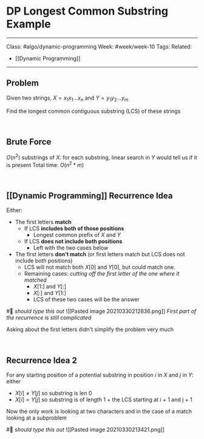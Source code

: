 # DP Longest Common Substring Example

---

Class: #algo/dynamic-programming 
Week: #week/week-10
Tags: 
Related:
- [[Dynamic Programming]]

---

## Problem
Given two strings, $X = x_1 x_1 ... x_n$ and $Y = y_1 y_2 ... y_m$

Find the longest common contiguous substring (LCS) of these strings

<br/>

## Brute Force
$O(n^2)$ substrings of $X$: for each substring, linear search in $Y$ would tell us if it is present
Total time: $O(n^2*m)$

<br/>

## [[Dynamic Programming]] Recurrence Idea
Either:
- The first letters **match**
	- If LCS **includes both of those positions**
		- Longest common prefix of $X$ and $Y$
	- If LCS **does not include both positions**
		- Left with the two cases below
- The first letters **don't match** (or first letters match but LCS does not include both positions)
	- LCS will not match both $X[0]$ and $Y[0]$, but could match one. 
	- Remaining cases: *cutting off the first letter of the one where it matched*
		- $X[1:]$ and $Y[:]$
		- $X[:]$ and $Y[1:]$
		- LCS of these two cases will be the answer

#📌 *should type this out*
![[Pasted image 20210330212836.png]]
*First part of the recurrence is still complicated*

Asking about the first letters didn't simplify the problem very much 

<br/>

## Recurrence Idea 2
For any starting position of a potential substring in position $i$ in $X$ and $j$ in $Y$:
either
- $X[i] \ne Y[j]$ so substring is len 0
- $X[i] = Y[j]$ so substring is of length 1 + the LCS starting at i + 1 and j + 1 

Now the only work is looking at two characters and in the case of a match looking at a subproblem

#📌 *should type this out*
![[Pasted image 20210330213421.png]]

